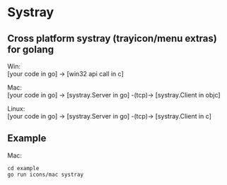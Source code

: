 Systray
=======


## Cross platform systray (trayicon/menu extras) for golang

Win:  
    [your code in go] -> [win32 api call in c]

Mac:  
    [your code in go] -> [systray.Server in go] -(tcp)-> [systray.Client in objc]

Linux:  
    [your code in go] -> [systray.Server in go] -(tcp)-> [systray.Client in c]


## Example

Mac:
```
cd example
go run icons/mac systray
```
